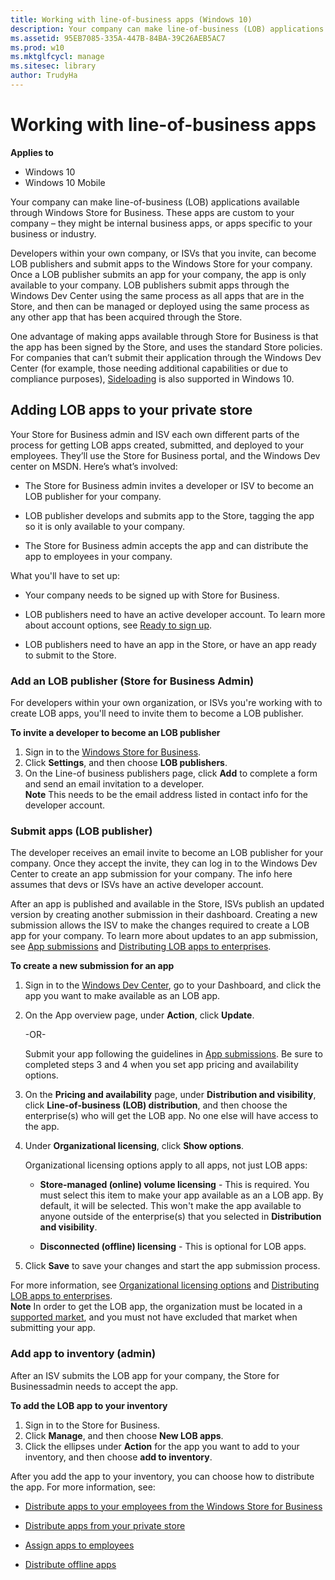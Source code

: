 ```yaml
---
title: Working with line-of-business apps (Windows 10)
description: Your company can make line-of-business (LOB) applications available through Windows Store for Business. These apps are custom to your company – they might be internal business apps, or apps specific to your business or industry.
ms.assetid: 95EB7085-335A-447B-84BA-39C26AEB5AC7
ms.prod: w10
ms.mktglfcycl: manage
ms.sitesec: library
author: TrudyHa
---
```


# Working with line-of-business apps


**Applies to**

-   Windows 10
-   Windows 10 Mobile

Your company can make line-of-business (LOB) applications available through Windows Store for Business. These apps are custom to your company – they might be internal business apps, or apps specific to your business or industry.

Developers within your own company, or ISVs that you invite, can become LOB publishers and submit apps to the Windows Store for your company. Once a LOB publisher submits an app for your company, the app is only available to your company. LOB publishers submit apps through the Windows Dev Center using the same process as all apps that are in the Store, and then can be managed or deployed using the same process as any other app that has been acquired through the Store.

One advantage of making apps available through Store for Business is that the app has been signed by the Store, and uses the standard Store policies. For companies that can’t submit their application through the Windows Dev Center (for example, those needing additional capabilities or due to compliance purposes), [Sideloading](http://go.microsoft.com/fwlink/p/?LinkId=623433) is also supported in Windows 10.

## <a href="" id="adding-lob-apps"></a>Adding LOB apps to your private store


Your Store for Business admin and ISV each own different parts of the process for getting LOB apps created, submitted, and deployed to your employees. They’ll use the Store for Business portal, and the Windows Dev center on MSDN. Here’s what’s involved:

-   The Store for Business admin invites a developer or ISV to become an LOB publisher for your company.

-   LOB publisher develops and submits app to the Store, tagging the app so it is only available to your company.

-   The Store for Business admin accepts the app and can distribute the app to employees in your company.

What you'll have to set up:

-   Your company needs to be signed up with Store for Business.

-   LOB publishers need to have an active developer account. To learn more about account options, see [Ready to sign up](http://go.microsoft.com/fwlink/p/?LinkId=623432).

-   LOB publishers need to have an app in the Store, or have an app ready to submit to the Store.

### <a href="" id="add-lob-publisher"></a>Add an LOB publisher (Store for Business Admin)

For developers within your own organization, or ISVs you're working with to create LOB apps, you'll need to invite them to become a LOB publisher.

**To invite a developer to become an LOB publisher**

1.  Sign in to the [Windows Store for Business]( http://go.microsoft.com/fwlink/p/?LinkId=623531).
2.  Click **Settings**, and then choose **LOB publishers**.
3.  On the Line-of business publishers page, click **Add** to complete a form and send an email invitation to a developer.<br>
**Note** This needs to be the email address listed in contact info for the developer account. 

### <a href="" id="submit-lob-app"></a>Submit apps (LOB publisher)

The developer receives an email invite to become an LOB publisher for your company. Once they accept the invite, they can log in to the Windows Dev Center to create an app submission for your company. The info here assumes that devs or ISVs have an active developer account.

After an app is published and available in the Store, ISVs publish an updated version by creating another submission in their dashboard. Creating a new submission allows the ISV to make the changes required to create a LOB app for your company. To learn more about updates to an app submission, see [App submissions](http://go.microsoft.com/fwlink/p/?LinkId=623463) and [Distributing LOB apps to enterprises](http://go.microsoft.com/fwlink/p/?LinkId=627543).

**To create a new submission for an app**

1.  Sign in to the [Windows Dev Center](http://go.microsoft.com/fwlink/p/?LinkId=623486), go to your Dashboard, and click the app you want to make available as an LOB app.
2.  On the App overview page, under **Action**, click **Update**.

    -OR-

    Submit your app following the guidelines in [App submissions](http://go.microsoft.com/fwlink/p/?LinkId=623463). Be sure to completed steps 3 and 4 when you set app pricing and availability options.

3.  On the **Pricing and availability** page, under **Distribution and visibility**, click **Line-of-business (LOB) distribution**, and then choose the enterprise(s) who will get the LOB app. No one else will have access to the app.
4.  Under **Organizational licensing**, click **Show options**.

    Organizational licensing options apply to all apps, not just LOB apps:

    -   **Store-managed (online) volume licensing** - This is required. You must select this item to make your app available as an a LOB app. By default, it will be selected. This won't make the app available to anyone outside of the enterprise(s) that you selected in **Distribution and visibility**.

    -   **Disconnected (offline) licensing** - This is optional for LOB apps.

5.  Click **Save** to save your changes and start the app submission process.

For more information, see [Organizational licensing options]( http://go.microsoft.com/fwlink/p/?LinkId=708615) and [Distributing LOB apps to enterprises](http://go.microsoft.com/fwlink/p/?LinkId=627543).<br>
**Note** In order to get the LOB app, the organization must be located in a [supported market](https://technet.microsoft.com/en-us/itpro/windows/whats-new/windows-store-for-business-overview#supported-markets), and you must not have excluded that market when submitting your app.

### <a href="" id="add-lob-app-to-inventory"></a>Add app to inventory (admin)

After an ISV submits the LOB app for your company, the Store for Businessadmin needs to accept the app.

**To add the LOB app to your inventory**

1.  Sign in to the Store for Business.
2.  Click **Manage**, and then choose **New LOB apps**.
3.  Click the ellipses under **Action** for the app you want to add to your inventory, and then choose **add to inventory**.

After you add the app to your inventory, you can choose how to distribute the app. For more information, see:

-   [Distribute apps to your employees from the Windows Store for Business](distribute-apps-to-your-employees-windows-store-for-business.md)

-   [Distribute apps from your private store](distribute-apps-from-your-private-store.md)

-   [Assign apps to employees](assign-apps-to-employees.md)

-   [Distribute offline apps](distribute-offline-apps.md)

 

 





